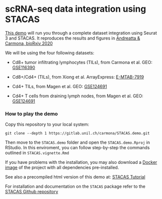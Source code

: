 # scRNA-seq data integration using STACAS

[This demo](https://carmonalab.github.io/STACAS/tutorial.html) will run you through a complete dataset integration using Seurat 3 and STACAS. It reproduces the results and figures in [Andreatta & Carmona, bioRxiv 2020](https://doi.org/10.1101/2020.06.15.152306)

We will be using the four following datasets:

* Cd8+ tumor infiltrating lymphocytes (TILs), from Carmona et al. GEO: [GSE116390](https://www.ncbi.nlm.nih.gov/geo/query/acc.cgi?acc=GSE116390)

* Cd8+/Cd4+  (TILs), from Xiong et al. ArrayExpress: [E-MTAB-7919](https://www.ebi.ac.uk/arrayexpress/experiments/E-MTAB-7919/) 

* Cd4+ TILs, from Magen et al. GEO: [GSE124691](https://www.ncbi.nlm.nih.gov/geo/query/acc.cgi?acc=GSE124691)

* Cd4+ T cells from draining lymph nodes, from Magen et al. GEO: [GSE124691](https://www.ncbi.nlm.nih.gov/geo/query/acc.cgi?acc=GSE124691)


### How to play the demo

Copy this repository to your local system:
```
git clone --depth 1 https://gitlab.unil.ch/carmona/STACAS.demo.git
```
Then move to the `STACAS.demo` folder and open the `STACAS.demo.Rproj` in RStudio. In this enviroment, you can follow step-by-step the commands outlined in `STACAS.vignette.Rmd`

If you have problems with the installation, you may also download a [Docker image](https://hub.docker.com/r/mandrea1/stacas_demo) of the project with all dependencies pre-installed.

See also a precompiled html version of this demo at: [STACAS Tutorial](https://carmonalab.github.io/STACAS.demo/tutorial.html)

For installation and documentation on the `STACAS` package refer to the [STACAS Github repository](https://github.com/carmonalab/STACAS)
